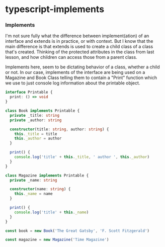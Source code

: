 # typescript-implements

### Implements

I'm not sure fully what the difference between implement(ation) of an interface and extends is in practice, or with context. But I know that the main difference is that extends is used to create a child class of a class that's created. Thinking of the protected attributes in the class from last lesson, and how children can access those from a parent class.

Implements here, seem to be dictating behavior of a class, whether a child or not. In our case, implements of the interface are being used on a Magazine and Book Class telling them to contain a "Print" function which we use to just console log information about the printable object.

```typescript
interface Printable {
  print: () => void
}

class Book implements Printable {
  private _title: string
  private _author: string

  constructor(title: string, author: string) {
    this._title = title
    this._author = author
  }

  print() {
    console.log('title' + this._title, ' author ', this._author)
  }
}

class Magazine implements Printable {
  private _name: string

  constructor(name: string) {
    this._name = name
  }

  print() {
    console.log('title' + this._name)
  }
}

const book = new Book('The Great Gatsby', 'F. Scott Fitzgerald')

const magazine = new Magazine('Time Magazine')
```
